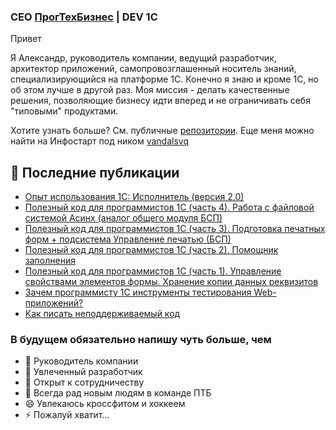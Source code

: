 ### CEO [ПрогТехБизнес](https://github.com/progtb) | DEV 1C

Привет

Я Александр, руководитель компании, ведущий разработчик, архитектор приложений, самопровозглашенный носитель знаний, специализирующийся на платформе 1С. Конечно я знаю и кроме 1С, но об этом лучше в другой раз. Моя миссия - делать качественные решения, позволяющие бизнесу идти вперед и не ограничивать себя "типовыми" продуктами.

Хотите узнать больше? См. публичные [репозитории](https://github.com/vandalsvq?tab=repositories).
Еще меня можно найти на Инфостарт под ником [vandalsvq](https://infostart.ru/profile/15675/)

## 📝 Последние публикации

* [Опыт использования 1С: Исполнитель (версия 2.0)](https://infostart.ru/1c/articles/1732829/)
* [Полезный код для программистов 1С (часть 4). Работа с файловой системой Асинх (аналог общего модуля БСП)](https://infostart.ru/public/1721262/)
* [Полезный код для программистов 1С (часть 3). Подготовка печатных форм + подсистема Управление печатью (БСП)](https://infostart.ru/public/1617353/)
* [Полезный код для программистов 1С (часть 2). Помощник заполнения](https://infostart.ru/public/846804/)
* [Полезный код для программистов 1С (часть 1). Управление свойствами элементов формы. Хранение копии данных реквизитов](https://infostart.ru/1c/articles/677396/)
* [Зачем программисту 1С инструменты тестирования Web-приложений?](https://infostart.ru/1c/articles/573460/)
* [Как писать неподдерживаемый код](https://infostart.ru/1c/articles/391560/)

### В будущем обязательно напишу чуть больше, чем

- 🔭 Руководитель компании
- 🌱 Увлеченный разработчик
- 👯 Открыт к сотрудничеству
- 💬 Всегда рад новым людям в команде ПТБ
- 😄 Увлекаюсь кроссфитом и хоккеем
- ⚡ Пожалуй хватит...
